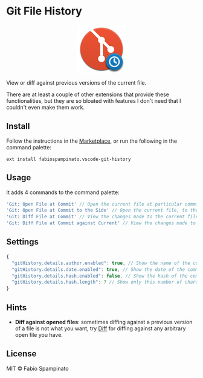 # Git File History

<p align="center">
  <img src="https://raw.githubusercontent.com/fabiospampinato/vscode-git-history/master/resources/logo.png" width="128" alt="Logo">
</p>

View or diff against previous versions of the current file.

There are at least a couple of other extensions that provide these functionalities, but they are so bloated with features I don't need that I couldn't even make them work.

## Install

Follow the instructions in the [Marketplace](https://marketplace.visualstudio.com/items?itemName=fabiospampinato.vscode-git-history), or run the following in the command palette:

```shell
ext install fabiospampinato.vscode-git-history
```

## Usage

It adds 4 commands to the command palette:

```js
'Git: Open File at Commit' // Open the current file at particular commit in time
'Git: Open File at Commit to the Side' // Open the current file, to the side, at particular commit in time
'Git: Diff File at Commit' // View the changes made to the current file in a particular commit in time
'Git: Diff File at Commit against Current' // View the changes made to the current file between now and a particular commit in time
```

## Settings

```js
{
  "gitHistory.details.author.enabled": true, // Show the name of the commit's author
  "gitHistory.details.date.enabled": true, // Show the date of the commit
  "gitHistory.details.hash.enabled": false, // Show the hash of the commit
  "gitHistory.details.hash.length": 7 // Show only this number of characters from the end of the hash
}
```

## Hints

- **Diff against opened files**: sometimes diffing against a previous version of a file is not what you want, try [Diff](https://marketplace.visualstudio.com/items?itemName=fabiospampinato.vscode-diff) for diffing against any arbitrary open file you have.

## License

MIT © Fabio Spampinato

